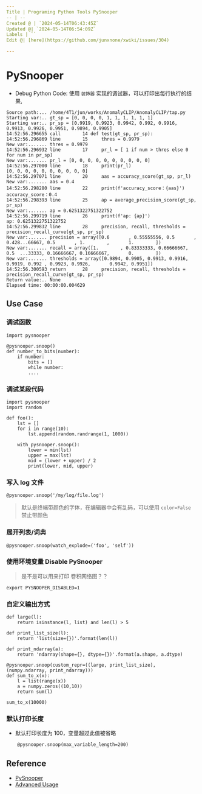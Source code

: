 ```yaml
---
Title | Programing Python Tools PySnooper
-- | --
Created @ | `2024-05-14T06:43:45Z`
Updated @| `2024-05-14T06:54:09Z`
Labels | ``
Edit @| [here](https://github.com/junxnone/xwiki/issues/304)

---
```

# PySnooper

- Debug Python Code: 使用 `装饰器` 实现的调试器，可以打印出每行执行的结果,


```
Source path:... /home/4T1/jun/works/AnomalyCLIP/AnomalyCLIP/tap.py
Starting var:.. gt_sp = [0, 0, 0, 0, 1, 1, 1, 1, 1, 1]
Starting var:.. pr_sp = [0.9919, 0.9923, 0.9942, 0.992, 0.9916, 0.9913, 0.9926, 0.9951, 0.9894, 0.9905]
14:52:56.296655 call        14 def test(gt_sp, pr_sp):
14:52:56.296869 line        15     thres = 0.9979
New var:....... thres = 0.9979
14:52:56.296932 line        17     pr_l = [ 1 if num > thres else 0 for num in pr_sp]
New var:....... pr_l = [0, 0, 0, 0, 0, 0, 0, 0, 0, 0]
14:52:56.297000 line        18     print(pr_l)
[0, 0, 0, 0, 0, 0, 0, 0, 0, 0]
14:52:56.297071 line        20     aas = accuracy_score(gt_sp, pr_l)
New var:....... aas = 0.4
14:52:56.298280 line        22     print(f'accuracy_score：{aas}')
accuracy_score：0.4
14:52:56.298393 line        25     ap = average_precision_score(gt_sp, pr_sp)
New var:....... ap = 0.6251322751322752
14:52:56.299719 line        26     print(f'ap: {ap}')
ap: 0.6251322751322752
14:52:56.299832 line        28     precision, recall, thresholds = precision_recall_curve(gt_sp, pr_sp)
New var:....... precision = array([0.6       , 0.55555556, 0.5       , 0.428...66667, 0.5       , 1.        ,       1.        ])
New var:....... recall = array([1.        , 0.83333333, 0.66666667, 0.5  ...33333, 0.16666667, 0.16666667,       0.        ])
New var:....... thresholds = array([0.9894, 0.9905, 0.9913, 0.9916, 0.9919, 0.992 , 0.9923, 0.9926,       0.9942, 0.9951])
14:52:56.300593 return      28     precision, recall, thresholds = precision_recall_curve(gt_sp, pr_sp)
Return value:.. None
Elapsed time: 00:00:00.004629
```

## Use Case

### 调试函数

```
import pysnooper

@pysnooper.snoop()
def number_to_bits(number):
    if number:
        bits = []
        while number:
        ....

````

### 调试某段代码

```
import pysnooper
import random

def foo():
    lst = []
    for i in range(10):
        lst.append(random.randrange(1, 1000))

    with pysnooper.snoop():
        lower = min(lst)
        upper = max(lst)
        mid = (lower + upper) / 2
        print(lower, mid, upper)

```

### 写入 log 文件

```
@pysnooper.snoop('/my/log/file.log')
```

> 默认是终端带颜色的字体，在编辑器中会有乱码，可以使用 `color=False` 禁止带颜色


### 展开列表/词典

```
@pysnooper.snoop(watch_explode=('foo', 'self'))
```


### 使用环境变量 Disable PySnooper

> 是不是可以用来打印 卷积网络图？？


```
export PYSNOOPER_DISABLED=1
```

### 自定义输出方式

```
def large(l):
    return isinstance(l, list) and len(l) > 5

def print_list_size(l):
    return 'list(size={})'.format(len(l))

def print_ndarray(a):
    return 'ndarray(shape={}, dtype={})'.format(a.shape, a.dtype)

@pysnooper.snoop(custom_repr=((large, print_list_size), (numpy.ndarray, print_ndarray)))
def sum_to_x(x):
    l = list(range(x))
    a = numpy.zeros((10,10))
    return sum(l)

sum_to_x(10000)
```

### 默认打印长度

- 默认打印长度为 100，变量超过此值被省略

```
    @pysnooper.snoop(max_variable_length=200)
```



## Reference
- [PySnooper](https://github.com/cool-RR/PySnooper)
- [Advanced Usage](https://github.com/cool-RR/PySnooper/blob/master/ADVANCED_USAGE.md)
